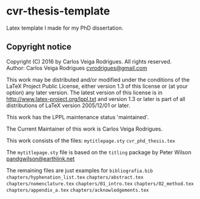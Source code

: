 # cvr-thesis-template
Latex template I made for my PhD dissertation.

## Copyright notice

Copyright (C) 2016 by Carlos Veiga Rodrigues. All rights reserved.  
Author: Carlos Veiga Rodrigues <cvrodrigues@gmail.com>

This work may be distributed and/or modified under the
conditions of the LaTeX Project Public License, either version 1.3
of this license or (at your option) any later version.
The latest version of this license is in
    <http://www.latex-project.org/lppl.txt>
and version 1.3 or later is part of all distributions of LaTeX
version 2005/12/01 or later.

This work has the LPPL maintenance status 'maintained'.
 
The Current Maintainer of this work is Carlos Veiga Rodrigues.

This work consists of the files:
    `mytitlepage.sty`
    `cvr_phd_thesis.tex`

The `mytitlepage.sty` file is based on the `titling` package
by Peter Wilson <pandgwilson@earthlink.net>

The remaining files are just examples for
    `bibliografia.bib`
    `chapters/hyphenation_list.tex`
    `chapters/abstract.tex`
    `chapters/nomenclature.tex`
    `chapters/01_intro.tex`
    `chapters/02_method.tex`
    `chapters/appendix_a.tex`
    `chapters/acknowledgements.tex`

